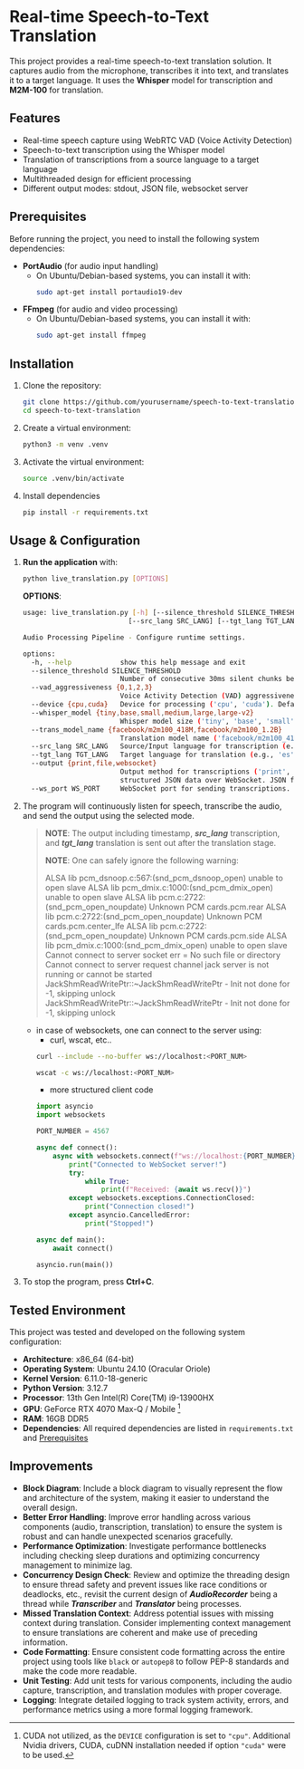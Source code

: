 # Real-time Speech-to-Text Translation

This project provides a real-time speech-to-text translation solution. It captures audio from the microphone, transcribes it into text, and translates it to a target language. It uses the **Whisper** model for transcription and **M2M-100** for translation.

## Features

- Real-time speech capture using WebRTC VAD (Voice Activity Detection)
- Speech-to-text transcription using the Whisper model
- Translation of transcriptions from a source language to a target language
- Multithreaded design for efficient processing
- Different output modes: stdout, JSON file, websocket server

## Prerequisites

Before running the project, you need to install the following system dependencies:

- **PortAudio** (for audio input handling)
    - On Ubuntu/Debian-based systems, you can install it with:
      ```bash
      sudo apt-get install portaudio19-dev
      ```
- **FFmpeg** (for audio and video processing)
    - On Ubuntu/Debian-based systems, you can install it with:
      ```bash
      sudo apt-get install ffmpeg
      ```

## Installation

1. Clone the repository:
   ```bash
   git clone https://github.com/yourusername/speech-to-text-translation.git
   cd speech-to-text-translation
   ```
2. Create a virtual environment:
   ```bash
   python3 -m venv .venv
   ```
3. Activate the virtual environment:
    ```bash
    source .venv/bin/activate
    ```
4. Install dependencies
    ```bash
    pip install -r requirements.txt    
    ```

## Usage & Configuration

1. **Run the application** with:
   ```bash
   python live_translation.py [OPTIONS]
   ```
    **OPTIONS**:
    ```bash
    usage: live_translation.py [-h] [--silence_threshold SILENCE_THRESHOLD] [--vad_aggressiveness {0,1,2,3}] [--device {cpu,cuda}] [--whisper_model {tiny,base,small,medium,large,large-v2}] [--trans_model_name {facebook/m2m100_418M,facebook/m2m100_1.2B}]
                              [--src_lang SRC_LANG] [--tgt_lang TGT_LANG] [--output {print,file,websocket}] [--ws_port WS_PORT]

    Audio Processing Pipeline - Configure runtime settings.

    options:
      -h, --help            show this help message and exit
      --silence_threshold SILENCE_THRESHOLD
                            Number of consecutive 30ms silent chunks before detecting SILENCE. SILENCE triggers sending a 'FULL' audio buffer for transcription/translation. Default is 10.
      --vad_aggressiveness {0,1,2,3}
                            Voice Activity Detection (VAD) aggressiveness level (0-3). Higher values are more aggressive. Default is 3.
      --device {cpu,cuda}   Device for processing ('cpu', 'cuda'). Default is 'cpu'.
      --whisper_model {tiny,base,small,medium,large,large-v2}
                            Whisper model size ('tiny', 'base', 'small', 'medium', 'large', 'large-v2'). Default is 'base'.
      --trans_model_name {facebook/m2m100_418M,facebook/m2m100_1.2B}
                            Translation model name ('facebook/m2m100_418M', 'facebook/m2m100_1.2B'). Default is 'facebook/m2m100_418M'.
      --src_lang SRC_LANG   Source/Input language for transcription (e.g., 'en', 'fr'). Default is 'en'.
      --tgt_lang TGT_LANG   Target language for translation (e.g., 'es', 'de'). Default is 'es'.
      --output {print,file,websocket}
                            Output method for transcriptions ('print', 'file', 'websocket'). - 'print': Prints transcriptions and translations to the console. - 'file': Saves structured JSON data in transcripts/transcriptions.json. - 'websocket': Sends
                            structured JSON data over WebSocket. JSON format for 'file' and 'websocket':{ "timestamp": "2025-03-06T12:34:56.789Z", "transcription": "Hello world", "translation": "Hola mundo" }. Default is 'print'.
      --ws_port WS_PORT     WebSocket port for sending transcriptions. Requied if --output is 'websocket'.
    ```

2. The program will continuously listen for speech, transcribe the audio, and send the output using the selected mode.
    > **NOTE**: The output including timestamp, ***src_lang*** transcription, and ***tgt_lang*** translation is sent out after the translation stage.
    >
    > **NOTE**: One can safely ignore the following warning:
    >
    > ALSA lib pcm_dsnoop.c:567:(snd_pcm_dsnoop_open) unable to open slave
    > ALSA lib pcm_dmix.c:1000:(snd_pcm_dmix_open) unable to open slave
    > ALSA lib pcm.c:2722:(snd_pcm_open_noupdate) Unknown PCM cards.pcm.rear
    > ALSA lib pcm.c:2722:(snd_pcm_open_noupdate) Unknown PCM cards.pcm.center_lfe
    > ALSA lib pcm.c:2722:(snd_pcm_open_noupdate) Unknown PCM cards.pcm.side
    > ALSA lib pcm_dmix.c:1000:(snd_pcm_dmix_open) unable to open slave
    > Cannot connect to server socket err = No such file or directory
    > Cannot connect to server request channel
    > jack server is not running or cannot be started
    > JackShmReadWritePtr::~JackShmReadWritePtr - Init not done for -1, skipping unlock
    > JackShmReadWritePtr::~JackShmReadWritePtr - Init not done for -1, skipping unlock
    >
    
    - in case of websockets, one can connect to the server using: 
      - curl, wscat, etc..
      ```bash
      curl --include --no-buffer ws://localhost:<PORT_NUM>
      ```
      ```bash
      wscat -c ws://localhost:<PORT_NUM>
      ```
      - more structured client code
      ```python
      import asyncio
      import websockets

      PORT_NUMBER = 4567

      async def connect():
          async with websockets.connect(f"ws://localhost:{PORT_NUMBER}") as ws:
              print("Connected to WebSocket server!")
              try:
                  while True:
                      print(f"Received: {await ws.recv()}")
              except websockets.exceptions.ConnectionClosed:
                  print("Connection closed!")
              except asyncio.CancelledError:
                  print("Stopped!")

      async def main():
          await connect()

      asyncio.run(main())
      ```
3. To stop the program, press **Ctrl+C**.

## Tested Environment

This project was tested and developed on the following system configuration:

- **Architecture**: x86_64 (64-bit)
- **Operating System**: Ubuntu 24.10 (Oracular Oriole)
- **Kernel Version**: 6.11.0-18-generic
- **Python Version**: 3.12.7
- **Processor**: 13th Gen Intel(R) Core(TM) i9-13900HX
- **GPU**: GeForce RTX 4070 Max-Q / Mobile [^1]
- **RAM**: 16GB DDR5
- **Dependencies**: All required dependencies are listed in `requirements.txt` and [Prerequisites](#prerequisites)

[^1]: CUDA not utilized, as the `DEVICE` configuration is set to `"cpu"`. Additional Nvidia drivers, CUDA, cuDNN installation needed if option `"cuda"` were to be used.

## Improvements

- **Block Diagram**: Include a block diagram to visually represent the flow and architecture of the system, making it easier to understand the overall design.
- **Better Error Handling**: Improve error handling across various components (audio, transcription, translation) to ensure the system is robust and can handle unexpected scenarios gracefully.
- **Performance Optimization**: Investigate performance bottlenecks including checking sleep durations and optimizing concurrency management to minimize lag.
- **Concurrency Design Check**: Review and optimize the threading design to ensure thread safety and prevent issues like race conditions or deadlocks, etc., revisit the current design of ***AudioRecorder*** being a thread while ***Transcriber*** and ***Translator*** being processes.
- **Missed Translation Context**: Address potential issues with missing context during translation. Consider implementing context management to ensure translations are coherent and make use of preceding information.
- **Code Formatting**: Ensure consistent code formatting across the entire project using tools like `black` or `autopep8` to follow PEP-8 standards and make the code more readable.
- **Unit Testing**: Add unit tests for various components, including the audio capture, transcription, and translation modules with proper coverage.
- **Logging**: Integrate detailed logging to track system activity, errors, and performance metrics using a more formal logging framework.

